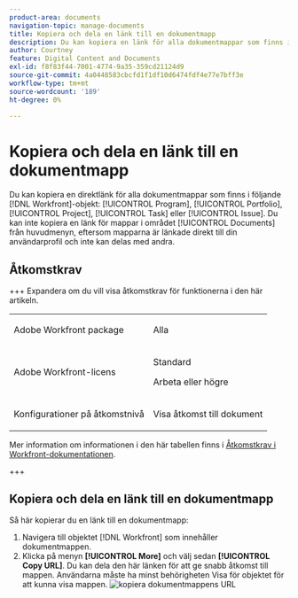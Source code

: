 ```yaml
---
product-area: documents
navigation-topic: manage-documents
title: Kopiera och dela en länk till en dokumentmapp
description: Du kan kopiera en länk för alla dokumentmappar som finns i Workfront-objekt.
author: Courtney
feature: Digital Content and Documents
exl-id: f8f83f44-7001-4774-9a35-359cd21124d9
source-git-commit: 4a0448583cbcfd1f1df10d6474fdf4e77e7bff3e
workflow-type: tm+mt
source-wordcount: '189'
ht-degree: 0%

---
```


# Kopiera och dela en länk till en dokumentmapp

Du kan kopiera en direktlänk för alla dokumentmappar som finns i följande [!DNL Workfront]-objekt: [!UICONTROL Program], [!UICONTROL Portfolio], [!UICONTROL Project], [!UICONTROL Task] eller [!UICONTROL Issue]. Du kan inte kopiera en länk för mappar i området [!UICONTROL Documents] från huvudmenyn, eftersom mapparna är länkade direkt till din användarprofil och inte kan delas med andra.

## Åtkomstkrav

+++ Expandera om du vill visa åtkomstkrav för funktionerna i den här artikeln.

<table style="table-layout:auto"> 
 <col> 
 <col> 
 <tbody> 
  <tr> 
   <td role="rowheader">Adobe Workfront package</td> 
   <td> <p>Alla</p> </td> 
  </tr> 
  <tr> 
   <td role="rowheader">Adobe Workfront-licens</td> 
   <td> 
   <p>Standard</p>
   <p>Arbeta eller högre</p> </td> 
  </tr> 
  <tr> 
   <td role="rowheader">Konfigurationer på åtkomstnivå</td> 
   <td> <p>Visa åtkomst till dokument</p> </td> 
  </tr> 
  <tr> 
 </tbody> 
</table>

Mer information om informationen i den här tabellen finns i [Åtkomstkrav i Workfront-dokumentationen](/help/quicksilver/administration-and-setup/add-users/access-levels-and-object-permissions/access-level-requirements-in-documentation.md).

+++

## Kopiera och dela en länk till en dokumentmapp

Så här kopierar du en länk till en dokumentmapp:

1. Navigera till objektet [!DNL Workfront] som innehåller dokumentmappen.
1. Klicka på menyn **[!UICONTROL More]** och välj sedan **[!UICONTROL Copy URL]**. Du kan dela den här länken för att ge snabb åtkomst till mappen. Användarna måste ha minst behörigheten Visa för objektet för att kunna visa mappen.
   ![kopiera dokumentmappens URL](assets/copy-doc-folder-url.png)
